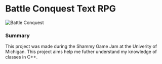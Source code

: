 # Battle Conquest Text RPG
![Battle Conquest](https://user-images.githubusercontent.com/73906088/162649292-a9fe479f-dd09-42bb-8534-3862a5cde2c6.PNG)
### Summary
This project was made during the Shammy Game Jam at the Univerity of Michigan. This project aims help me futher understand my knowledge of classes in C++. 

